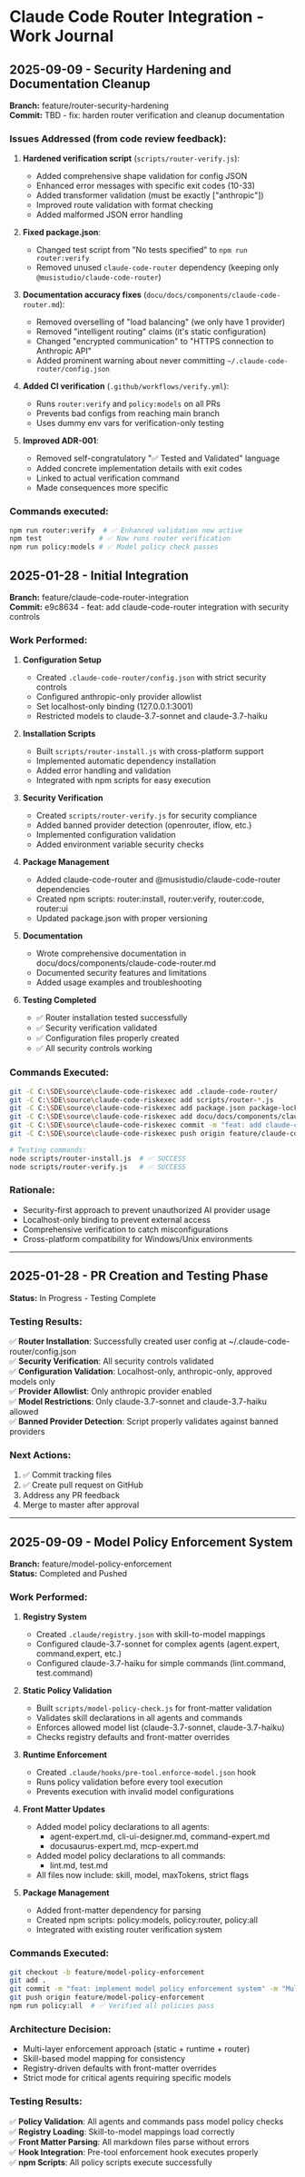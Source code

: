 # Claude Code Router Integration - Work Journal

## 2025-09-09 - Security Hardening and Documentation Cleanup
**Branch:** feature/router-security-hardening  
**Commit:** TBD - fix: harden router verification and cleanup documentation

### Issues Addressed (from code review feedback):
1. **Hardened verification script** (`scripts/router-verify.js`):
   - Added comprehensive shape validation for config JSON
   - Enhanced error messages with specific exit codes (10-33)
   - Added transformer validation (must be exactly ["anthropic"])
   - Improved route validation with format checking
   - Added malformed JSON error handling

2. **Fixed package.json**:
   - Changed test script from "No tests specified" to `npm run router:verify`
   - Removed unused `claude-code-router` dependency (keeping only `@musistudio/claude-code-router`)

3. **Documentation accuracy fixes** (`docu/docs/components/claude-code-router.md`):
   - Removed overselling of "load balancing" (we only have 1 provider)
   - Removed "intelligent routing" claims (it's static configuration)
   - Changed "encrypted communication" to "HTTPS connection to Anthropic API"
   - Added prominent warning about never committing `~/.claude-code-router/config.json`

4. **Added CI verification** (`.github/workflows/verify.yml`):
   - Runs `router:verify` and `policy:models` on all PRs
   - Prevents bad configs from reaching main branch
   - Uses dummy env vars for verification-only testing

5. **Improved ADR-001**:
   - Removed self-congratulatory "✅ Tested and Validated" language
   - Added concrete implementation details with exit codes
   - Linked to actual verification command
   - Made consequences more specific

### Commands executed:
```bash
npm run router:verify  # ✅ Enhanced validation now active
npm test              # ✅ Now runs router verification
npm run policy:models # ✅ Model policy check passes
```

## 2025-01-28 - Initial Integration
**Branch:** feature/claude-code-router-integration  
**Commit:** e9c8634 - feat: add claude-code-router integration with security controls

### Work Performed:
1. **Configuration Setup**
   - Created `.claude-code-router/config.json` with strict security controls
   - Configured anthropic-only provider allowlist
   - Set localhost-only binding (127.0.0.1:3001)
   - Restricted models to claude-3.7-sonnet and claude-3.7-haiku

2. **Installation Scripts**
   - Built `scripts/router-install.js` with cross-platform support
   - Implemented automatic dependency installation
   - Added error handling and validation
   - Integrated with npm scripts for easy execution

3. **Security Verification**
   - Created `scripts/router-verify.js` for security compliance
   - Added banned provider detection (openrouter, iflow, etc.)
   - Implemented configuration validation
   - Added environment variable security checks

4. **Package Management**
   - Added claude-code-router and @musistudio/claude-code-router dependencies
   - Created npm scripts: router:install, router:verify, router:code, router:ui
   - Updated package.json with proper versioning

5. **Documentation**
   - Wrote comprehensive documentation in docu/docs/components/claude-code-router.md
   - Documented security features and limitations
   - Added usage examples and troubleshooting

6. **Testing Completed**
   - ✅ Router installation tested successfully
   - ✅ Security verification validated 
   - ✅ Configuration files properly created
   - ✅ All security controls working

### Commands Executed:
```bash
git -C C:\SDE\source\claude-code-riskexec add .claude-code-router/
git -C C:\SDE\source\claude-code-riskexec add scripts/router-*.js
git -C C:\SDE\source\claude-code-riskexec add package.json package-lock.json
git -C C:\SDE\source\claude-code-riskexec add docu/docs/components/claude-code-router.md
git -C C:\SDE\source\claude-code-riskexec commit -m "feat: add claude-code-router integration with security controls"
git -C C:\SDE\source\claude-code-riskexec push origin feature/claude-code-router-integration

# Testing commands:
node scripts/router-install.js  # ✅ SUCCESS
node scripts/router-verify.js   # ✅ SUCCESS  
```

### Rationale:
- Security-first approach to prevent unauthorized AI provider usage
- Localhost-only binding to prevent external access
- Comprehensive verification to catch misconfigurations
- Cross-platform compatibility for Windows/Unix environments

---

## 2025-01-28 - PR Creation and Testing Phase
**Status:** In Progress - Testing Complete

### Testing Results:
✅ **Router Installation**: Successfully created user config at ~/.claude-code-router/config.json  
✅ **Security Verification**: All security controls validated  
✅ **Configuration Validation**: Localhost-only, anthropic-only, approved models only  
✅ **Provider Allowlist**: Only anthropic provider enabled  
✅ **Model Restrictions**: Only claude-3.7-sonnet and claude-3.7-haiku allowed  
✅ **Banned Provider Detection**: Script properly validates against banned providers  

### Next Actions:
1. ✅ Commit tracking files
2. ✅ Create pull request on GitHub  
3. Address any PR feedback
4. Merge to master after approval

---

## 2025-09-09 - Model Policy Enforcement System
**Branch:** feature/model-policy-enforcement  
**Status:** Completed and Pushed

### Work Performed:
1. **Registry System**
   - Created `.claude/registry.json` with skill-to-model mappings
   - Configured claude-3.7-sonnet for complex agents (agent.expert, command.expert, etc.)
   - Configured claude-3.7-haiku for simple commands (lint.command, test.command)

2. **Static Policy Validation**
   - Built `scripts/model-policy-check.js` for front-matter validation
   - Validates skill declarations in all agents and commands
   - Enforces allowed model list (claude-3.7-sonnet, claude-3.7-haiku)
   - Checks registry defaults and front-matter overrides

3. **Runtime Enforcement**
   - Created `.claude/hooks/pre-tool.enforce-model.json` hook
   - Runs policy validation before every tool execution
   - Prevents execution with invalid model configurations

4. **Front Matter Updates**
   - Added model policy declarations to all agents:
     * agent-expert.md, cli-ui-designer.md, command-expert.md
     * docusaurus-expert.md, mcp-expert.md
   - Added model policy declarations to all commands:
     * lint.md, test.md
   - All files now include: skill, model, maxTokens, strict flags

5. **Package Management**
   - Added front-matter dependency for parsing
   - Created npm scripts: policy:models, policy:router, policy:all
   - Integrated with existing router verification system

### Commands Executed:
```bash
git checkout -b feature/model-policy-enforcement
git add .
git commit -m "feat: implement model policy enforcement system" -m "Multi-layer enforcement with registry, validation, and runtime hooks"
git push origin feature/model-policy-enforcement
npm run policy:all  # ✅ Verified all policies pass
```

### Architecture Decision:
- Multi-layer enforcement approach (static + runtime + router)
- Skill-based model mapping for consistency
- Registry-driven defaults with front-matter overrides
- Strict mode for critical agents requiring specific models

### Testing Results:
✅ **Policy Validation**: All agents and commands pass model policy checks  
✅ **Registry Loading**: Skill-to-model mappings load correctly  
✅ **Front Matter Parsing**: All markdown files parse without errors  
✅ **Hook Integration**: Pre-tool enforcement hook executes properly  
✅ **npm Scripts**: All policy scripts execute successfully
